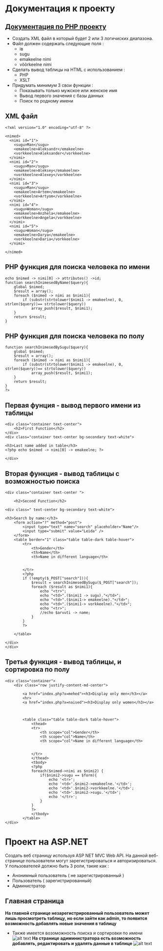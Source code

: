 # Документация к проекту
## [Документация по PHP проекту](https://tsaika17.thkit.ee/TsaikaPHP/index.php?x=mehed)
- Создать XML файл в который будет 2 или 3 логичиских диапазона.
- Файл должен содержать следующие поля :
  - iв
  - sugu
  - emakeelne nimi
  - võõrkeelne nimi
- Сделать вывод таблицы на HTML с использованием :
  - PHP
  - XSLT
- Придумать минимум 3 свои функции :
  - Показывать только мужское или женское имя
  - Вывод первого значения с базы данных
  - Поиск по родному имени
## XML файл
```
<?xml version="1.0" encoding="utf-8" ?>

<nimed>
  <nimi id="1">
    <sugu>Man</sugu>
    <emakeelne>Aleksandr</emakeelne>
    <vorkkeelne>Aleksander</vorkkeelne>
  </nimi>
  <nimi id="2">
    <sugu>Man</sugu>
    <emakeelne>Aleksey</emakeelne>
    <vorkkeelne>Alexey</vorkkeelne>
  </nimi>
  <nimi id="3">
    <sugu>Man</sugu>
    <emakeelne>Artem</emakeelne>
    <vorkkeelne>Artyom</vorkkeelne>
  </nimi>
  <nimi id="4">
    <sugu>Woman</sugu>
    <emakeelne>Anzhela</emakeelne>
    <vorkkeelne>Angela</vorkkeelne>
  </nimi>
  <nimi id="5">
    <sugu>Woman</sugu>
    <emakeelne>Darya</emakeelne>
    <vorkkeelne>Daria</vorkkeelne>
  </nimi>

</nimed>
```
## PHP функция для поиска человека по имени
```
echo $nimed -> nimi[0] -> attributes() ->id;
function searchInimesedByName($query){
    global $nimed;
    $result = array();
    foreach ($nimed -> nimi as $nimi1){
        if (substr(strtolower($nimi1 -> emakeelne), 0, strlen($query))== strtolower($query))
            array_push($result, $nimi1);
    }
    return $result;
}
```
## PHP функция для поиска человека по полу
```
function searchInimesedBySugu($query){
    global $nimed;
    $result = array();
    foreach ($nimed -> nimi as $nimi1){
        if (substr(strtolower($nimi1 -> emakeelne), 0, strlen($query))== strtolower($query))
            array_push($result, $nimi1);
    }
    return $result;
}
?>
```
## Первая фунция - вывод первого имени из таблицы
```
<div class="container text-center">
    <h2>First Function</h2>
</div>
<div class="container text-center bg-secondary text-white">

<h3>Last name added in table</h3>
<?php echo $nimed -> nimi[0] -> emakeelne; ?>

</div>
```
## Вторая функция - вывод таблицы с возможностью поиска
```
<div class="container text-center ">

    <h2>Second Function</h2>

<div class=" text-center bg-secondary text-white">

<h3>Search by name:</h3>
    <form action="?" method="post">
        <input type="text" name="search" placeholder="Name"/>
        <input type="submit" value="Leida" />
    </form>
    <table border="1" class="table table-dark table-hover">
        <tr>
            <th>Gender</th>
            <th>Name</th>
            <th>Name in different language</th>


        </tr>
        <?php
        if (!empty($_POST["search"])){
            $result = searchInimesedBySugu($_POST["search"]);
            foreach ($result as $nimi1){
                echo "<tr>";
                echo "<td>".($nimi1 -> sugu)."</td>";
                echo "<td>".($nimi1-> emakeelne)."</td>";
                echo "<td>".($nimi1-> vorkkeelne)."</td>";
                echo "<tr>";
                //echo $arvuti -> name;
            }
        }
        ?>

    </table>

</div>
</div>
```
## Третья функция - вывод таблицы, и сортировка по полу 
```
<div class="container">
    <div class="row justify-content-md-center">

        <a href="index.php?x=mehed"><h3>Display only men</h3></a>
        <hr>
        <a href="index.php?x=naised"><h3>Display only women</h3></a>



        <table class="table table-dark table-hover">
            <thead>
            <tr>
                <th scope="col">Gender</th>
                <th scope="col">Name</th>
                <th scope="col">Name in different language</th>


            </tr>
            </thead>
            <tbody>
            <?php
            foreach($nimed->nimi as $nimi2) {
                if($nimi2->sugu == $form){
                    echo '<tr>';
                    echo '<td>'.$nimi2->emakeelne.'</td>';
                    echo '<td>'.$nimi2->vorkkeelne.'</td>';
                    echo '<td>'.$nimi2->sugu.'</td>';
                    echo '</tr>';
                }
            }
            ?>
            </tbody>
        </table>
</div>
```
# Проект на ASP.NET
Создать веб страницу используя ASP NET MVC Web API. На данной веб-странице пользователи могут зарегистрироваться и авторизироваться. У пользователей должно быть 3 роли, такие как :

- Анонимный пользователь ( не зарегистрированный )
- Пользователь ( зарегистрированный)
- Администратор

## Главная страница
**На главной странице незарегистрированный пользователь может лишь просмотреть таблицу, но если зайти как admin, то появится возможность добавлять новые значения в таблицу**
- Также имеется возоможность поиска и сортировки по имени
![alt text](https://github.com/sempiternus666/Tsaika_Clients/blob/master/images/index.PNG)
**На странице адиминистратора есть возможность добавлять, редактировать и удалять данные в таблице**
![alt text](https://github.com/sempiternus666/Tsaika_Clients/blob/master/images/admin.PNG)



